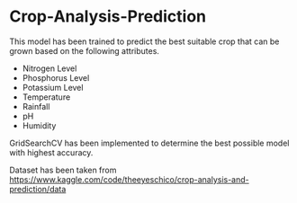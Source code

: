 # Crop-Analysis-Prediction

This model has been trained to predict the best suitable crop that can be grown based on the following attributes.
- Nitrogen Level
- Phosphorus Level
- Potassium Level
- Temperature
- Rainfall
- pH
- Humidity

GridSearchCV has been implemented to determine the best possible model with highest accuracy.

Dataset has been taken from https://www.kaggle.com/code/theeyeschico/crop-analysis-and-prediction/data
